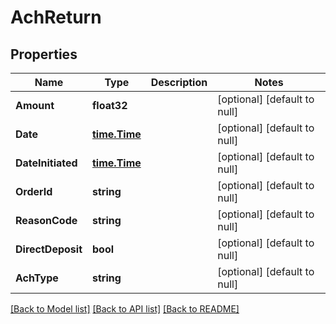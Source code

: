 # AchReturn

## Properties
Name | Type | Description | Notes
------------ | ------------- | ------------- | -------------
**Amount** | **float32** |  | [optional] [default to null]
**Date** | [**time.Time**](time.Time.md) |  | [optional] [default to null]
**DateInitiated** | [**time.Time**](time.Time.md) |  | [optional] [default to null]
**OrderId** | **string** |  | [optional] [default to null]
**ReasonCode** | **string** |  | [optional] [default to null]
**DirectDeposit** | **bool** |  | [optional] [default to null]
**AchType** | **string** |  | [optional] [default to null]

[[Back to Model list]](../README.md#documentation-for-models) [[Back to API list]](../README.md#documentation-for-api-endpoints) [[Back to README]](../README.md)


